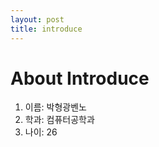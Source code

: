 ```yaml
---
layout: post
title: introduce
---
```


About Introduce
===============

1. 이름: 박형광벤노
2. 학과: 컴퓨터공학과
3. 나이: 26

